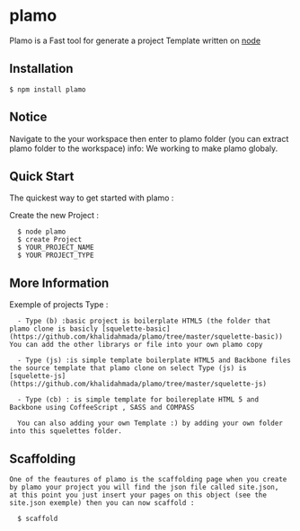 plamo
=====
Plamo is a Fast tool for generate a project Template written on [node](http://nodejs.org)

## Installation

    $ npm install plamo
## Notice
   Navigate to the your workspace then enter to plamo folder (you can extract plamo folder to the workspace)
   info: We working to make plamo globaly.

## Quick Start

 The quickest way to get started with plamo :

  Create the new Project :


      $ node plamo
      $ create Project
      $ YOUR_PROJECT_NAME
      $ YOUR PROJECT_TYPE

## More Information

   Exemple of projects Type :

      - Type (b) :basic project is boilerplate HTML5 (the folder that plamo clone is basicly [squelette-basic](https://github.com/khalidahmada/plamo/tree/master/squelette-basic)) You can add the other librarys or file into your own plamo copy
      
      - Type (js) :is simple template boilerplate HTML5 and Backbone files the source template that plamo clone on select Type (js) is [squelette-js](https://github.com/khalidahmada/plamo/tree/master/squelette-js)

      - Type (cb) : is simple template for boilereplate HTML 5 and Backbone using CoffeeScript , SASS and COMPASS

      You can also adding your own Template :) by adding your own folder into this squelettes folder.


##  Scaffolding
    One of the feautures of plamo is the scaffolding page when you create by plamo your project you will find the json file called site.json,
    at this point you just insert your pages on this object (see the site.json exemple) then you can now scaffold :

      $ scaffold
